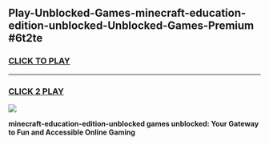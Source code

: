 
## Play-Unblocked-Games-minecraft-education-edition-unblocked-Unblocked-Games-Premium #6t2te
<h3>
<a href="https://premium.freeplayer.one?title=minecraft-education-edition-unblocked&ref=12M">CLICK TO PLAY</a></h3>
<hr>

<h3>
<a href="https://premium.freeplayer.one?title=minecraft-education-edition-unblocked&ref=12M">CLICK 2 PLAY</a>
  
</h3>

<a href="https://premium.freeplayer.one?title=minecraft-education-edition-unblocked&ref=12M"><img src="https://clearcache.store/games.png"></a>


**minecraft-education-edition-unblocked games unblocked: Your Gateway to Fun and Accessible Online Gaming**
